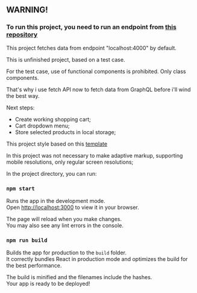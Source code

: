 ## __WARNING!__  
### __To run this project, you need to run an endpoint from [this repository](https://github.com/Bravv0/junior-react-endpoint-master)__

This project fetches data from endpoint "localhost:4000" by default.

This is unfinished project, based on a test case.

For the test case, use of functional components is prohibited. Only class components.

That's why i use fetch API now to fetch data from GraphQL before i'll wind the best way. 

Next steps: 
 * Create working shopping cart;
 * Cart dropdown menu;
 * Store selected products in local storage;


This project style based on this [template](https://www.figma.com/file/MSyCAqVy1UgNap0pvqH6H3/Junior-Frontend-Test-Designs-(Public)?node-id=150%3A1168)

In this project was not necessary to make adaptive markup, supporting mobile resolutions, only regular screen resolutions;

In the project directory, you can run:

### `npm start`

Runs the app in the development mode.\
Open [http://localhost:3000](http://localhost:3000) to view it in your browser.

The page will reload when you make changes.\
You may also see any lint errors in the console.

### `npm run build`

Builds the app for production to the `build` folder.\
It correctly bundles React in production mode and optimizes the build for the best performance.

The build is minified and the filenames include the hashes.\
Your app is ready to be deployed!


